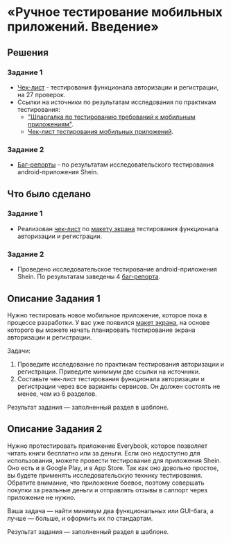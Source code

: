 # «Ручное тестирование мобильных приложений. Введение»

## Решения
### Задание 1
* <a href="https://docs.google.com/spreadsheets/d/1A6buT75CwvHpNwNbjRHgDTycrAplgdcgxwTan88JIyA/edit?usp=share_link">Чек-лист</a> - тестирования функционала авторизации и регистрации, на 27 проверок.
* Ссылки на источники по результатам исследования по практикам тестирования:
    * <a href="https://habr.com/ru/companies/mobileup/articles/336992/">"Шпаргалка по тестированию требований к мобильным приложениям"</a>.
    * <a href="https://habr.com/ru/articles/534190/">Чек-лист тестирования мобильных приложений</a>.
 
### Задание 2
* <a href="https://docs.google.com/spreadsheets/d/1JuF7zM1OuVoky4bCR4RKT18mR0SX7FwDCD-WmlNboJU/edit?usp=share_link">Баг-репорты</a> - по результатам исследовательского тестирования android-приложения Shein.

## Что было сделано
### Задание 1
* Реализован <a href="https://docs.google.com/spreadsheets/d/1A6buT75CwvHpNwNbjRHgDTycrAplgdcgxwTan88JIyA/edit?usp=share_link">чек-лист</a> по
  [макету экрана](https://u.netology.ru/backend/uploads/lms/content_assets/file/3605/IMG_8702.PNG) тестирования функционала авторизации и регистрации.

### Задание 2
* Проведено исследовательское тестирование android-приложения Shein. По результатам заведены 4
  <a href="https://docs.google.com/spreadsheets/d/1JuF7zM1OuVoky4bCR4RKT18mR0SX7FwDCD-WmlNboJU/edit?usp=share_link">баг-репорта</a>.


## Описание Задания 1

Нужно тестировать новое мобильное приложение, которое пока в процессе разработки.
У вас уже появился [макет экрана](https://u.netology.ru/backend/uploads/lms/content_assets/file/3605/IMG_8702.PNG), на основе которого вы можете начать планировать тестирование экрана авторизации и регистрации. 

Задачи:
1. Проведите исследование по практикам тестирования авторизации и регистрации. Приведите минимум две ссылки на источники.
2. Составьте чек-лист тестирования функционала авторизации и регистрации через все варианты сервисов. Он должен состоять не менее, чем из 6 разделов.

Результат задания — заполненный раздел в шаблоне.

## Описание Задания 2 

Нужно протестировать приложение Everybook, которое позволяет читать книги бесплатно или за деньги.
Если оно недоступно для использования, можете провести тестирование для приложения Shein. Оно есть и в Google Play, и в App Store. Так как оно довольно простое, вы будете применять исследовательскую технику тестирования.
Обратите внимание, что приложение боевое, поэтому совершать покупки за реальные деньги и отправлять отзывы в саппорт через приложение не нужно.

Ваша задача — найти минимум два функциональных или GUI-бага, а лучше — больше, и оформить их по стандартам.

Результат задания — заполненный раздел в шаблоне.
